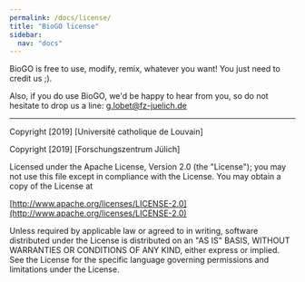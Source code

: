 ```yaml
---
permalink: /docs/license/
title: "BioGO license"
sidebar:
  nav: "docs"
---
```


BioGO is free to use, modify, remix, whatever you want! You just need to credit us ;). 

Also, if you do use BioGO, we'd be happy to hear from you, so do not hesitate to drop us a line: g.lobet@fz-juelich.de

<hr>


Copyright [2019] [Université catholique de Louvain]

Copyright [2019] [Forschungszentrum Jülich]

Licensed under the Apache License, Version 2.0 (the "License");
you may not use this file except in compliance with the License.
You may obtain a copy of the License at

[http://www.apache.org/licenses/LICENSE-2.0](http://www.apache.org/licenses/LICENSE-2.0)

Unless required by applicable law or agreed to in writing, software
distributed under the License is distributed on an "AS IS" BASIS,
WITHOUT WARRANTIES OR CONDITIONS OF ANY KIND, either express or implied.
See the License for the specific language governing permissions and
limitations under the License.